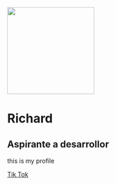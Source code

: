 <html>
  <head
img {
  border-radius: 120px;
  h1 {
    font-style: italic;
  }
}
h2 {
  font-size: 18px;
}
body {
  background-color: slateblue;
  font-family: "Trebuchet MS", "Lucida Sans Unicode", "Lucida Grande",
    "Lucida Sans", Arial, sans-serif;
  color: white;
  text-align: center;
}
a {
  background-color: white;
  font-size: 20px;
  border-radius: 10px;
  padding: 10px;
  display: block;
  text-align: center;
  margin: 10px;
  color: slateblue;
}>
    <link href="style.css" rel="stylesheet" />
  </head>
  <body>
    <img
      src="https://cincodias.elpais.com/smartlife/2022/01/03/lifestyle/1641222886_300385.html"
      width="200"
    />
    <h1>Richard</h1>
    <h2>Aspirante a desarrollor</h2>
    <p>this is my profile</p>
    <p>
      <a href="https://www.tiktok.com/@simons.torres?_t=ZM-8tftaNojcjl&_r=1"
        >Tik Tok</a>
    </p>
  </body>
</html>
